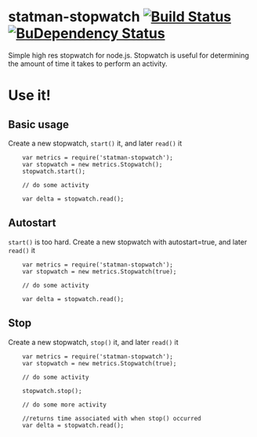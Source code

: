 # statman-stopwatch [![Build Status](https://travis-ci.org/jasonray/statman-stopwatch.svg?branch=master)](https://travis-ci.org/jasonray/statman-stopwatch) [![BuDependency Status](https://travis-ci.org/jasonray/statman-stopwatch.svg?branch=master)](https://travis-ci.org/jasonray/statman-stopwatch)




Simple high res stopwatch for node.js.  Stopwatch is useful for determining the amount of time it takes to perform an activity.


Use it!
=======

Basic usage
-----------
Create a new stopwatch, `start()` it, and later `read()` it
```
    var metrics = require('statman-stopwatch');
    var stopwatch = new metrics.Stopwatch();
    stopwatch.start();

    // do some activity

    var delta = stopwatch.read();
 ```

Autostart
---------
`start()` is too hard.  Create a new stopwatch with autostart=true, and later `read()` it
```
    var metrics = require('statman-stopwatch');
    var stopwatch = new metrics.Stopwatch(true);

    // do some activity

    var delta = stopwatch.read();
 ```

Stop
----
Create a new stopwatch, `stop()` it, and later `read()` it
```
    var metrics = require('statman-stopwatch');
    var stopwatch = new metrics.Stopwatch(true);

    // do some activity

    stopwatch.stop();

    // do some more activity

	//returns time associated with when stop() occurred
    var delta = stopwatch.read();
 ```
